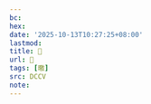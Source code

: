 ```yaml
---
bc:
hex:
date: '2025-10-13T10:27:25+08:00'
lastmod:
title: 􃃇
url: 􃃇
tags: [曒]
src: DCCV
note:
---
```

